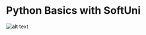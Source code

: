 # Python Basics with SoftUni

![alt text](https://softuni.bg/content/images/svg-logos/software-university-logo.svg)
